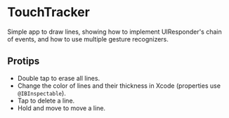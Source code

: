 # TouchTracker

Simple app to draw lines, showing how to implement UIResponder's chain of events, and how to use multiple gesture recognizers.

## Protips

* Double tap to erase all lines.
* Change the color of lines and their thickness in Xcode (properties use `@IBInspectable`).
* Tap to delete a line.
* Hold and move to move a line.
